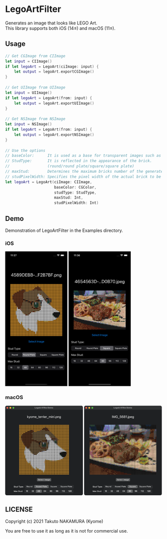# LegoArtFilter

Generates an image that looks like LEGO Art.<br/>
This library supports both iOS (14≤) and macOS (11≤).

## Usage

```swift
// Get CGImage from CIImage
let input = CIImage()
if let legoArt = LegoArt(ciImage: input) {
    let output = legoArt.exportCGImage()
}

// Get UIImage from UIImage
let input = UIImage()
if let legoArt = LegoArt(from: input) {
    let output = legoArt.exportUIImage()
}

// Get NSImage from NSImage
let input = NSImage()
if let legoArt = LegoArt(from: input) {
    let output = legoArt.exportNSImage()
}

// Use the options
// baseColor:      It is used as a base for transparent images such as PNG.
// StudType:       It is reflected in the appearance of the brick.
//                 (round/round plate/square/square plate)
// maxStud:        Determines the maximum bricks number of the generated image.
// studPixelWidth: Specifies the pixel width of the actual brick to be drawn.
let legoArt = LegoArt(ciImage: CIImage,
                      baseColor: CGColor,
                      studType: StudType,
                      maxStud: Int,
                      studPixelWidth: Int)
```

## Demo

Demonstration of LegoArtFilter in the Examples directory.

### iOS

<img src="Examples/screenshots/iphone_screenshot_1.png" width="200px" /> <img src="Examples/screenshots/iphone_screenshot_2.png" width="200px" />

### macOS

<img src="Examples/screenshots/mac_screenshot_1.png" width="250px" /> <img src="Examples/screenshots/mac_screenshot_2.png" width="250px" />

## LICENSE

Copyright (c) 2021 Takuto NAKAMURA (Kyome)

You are free to use it as long as it is not for commercial use.
